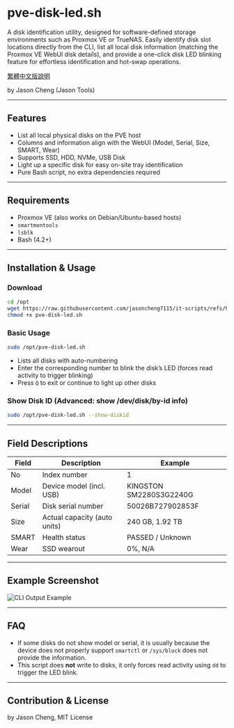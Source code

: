 
# pve-disk-led.sh

A disk identification utility, designed for software-defined storage environments such as Proxmox VE or TrueNAS. Easily identify disk slot locations directly from the CLI, list all local disk information (matching the Proxmox VE WebUI disk details), and provide a one-click disk LED blinking feature for effortless identification and hot-swap operations.

[繁體中文版說明](https://github.com/jasoncheng7115/it-scripts/blob/master/pve-disk-led/README_zh-TW.md)

by Jason Cheng (Jason Tools)

---

## Features

* List all local physical disks on the PVE host
* Columns and information align with the WebUI (Model, Serial, Size, SMART, Wear)
* Supports SSD, HDD, NVMe, USB Disk
* Light up a specific disk for easy on-site tray identification
* Pure Bash script, no extra dependencies required

---

## Requirements

* Proxmox VE (also works on Debian/Ubuntu-based hosts)
* `smartmontools`
* `lsblk`
* Bash (4.2+)

---

## Installation & Usage

### Download

```bash
cd /opt
wget https://raw.githubusercontent.com/jasoncheng7115/it-scripts/refs/heads/master/pve-disk-led/pve-disk-led.sh
chmod +x pve-disk-led.sh
```

### Basic Usage

```bash
sudo /opt/pve-disk-led.sh
```

* Lists all disks with auto-numbering
* Enter the corresponding number to blink the disk’s LED (forces read activity to trigger blinking)
* Press `Q` to exit or continue to light up other disks

### Show Disk ID (Advanced: show /dev/disk/by-id info)

```bash
sudo /opt/pve-disk-led.sh --show-diskid
```

---

## Field Descriptions

| Field  | Description                  | Example                 |
| ------ | ---------------------------- | ----------------------- |
| No     | Index number                 | 1                       |
| Model  | Device model (incl. USB)     | KINGSTON SM2280S3G2240G |
| Serial | Disk serial number           | 50026B727902853F        |
| Size   | Actual capacity (auto units) | 240 GB, 1.92 TB         |
| SMART  | Health status                | PASSED / Unknown        |
| Wear   | SSD wearout                  | 0%, N/A                 |

---

## Example Screenshot

![CLI Output Example](https://github.com/jasoncheng7115/it-scripts/blob/master/pve-disk-led/screenshot01.png)

---

## FAQ

* If some disks do not show model or serial, it is usually because the device does not properly support `smartctl` or `/sys/block` does not provide the information.
* This script does **not** write to disks, it only forces read activity using `dd` to trigger the LED blink.

---

## Contribution & License

by Jason Cheng, MIT License

